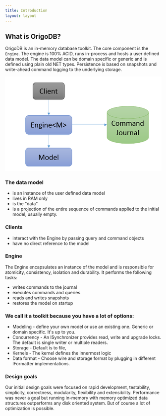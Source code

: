```yaml
---
title: Introduction
layout: layout
---
```


## What is OrigoDB?
OrigoDB is an in-memory database toolkit. The core component is the `Engine`. The engine is 100% ACID,
runs in-process and hosts a user defined data model. The data model can be domain specific or
generic and is defined using plain old NET types. Persistence is based on snapshots and write-ahead
command logging to the underlying storage.

![image](figure1.png)

### The data model
* is an instance of the user defined data model
* lives in RAM only
* is the "data"
* is a projection of the entire sequence of commands applied to the initial model, usually empty.


### Clients 
* interact with the Engine by passing query and command objects
* have no direct reference to the model

### Engine
The Engine encapsulates an instance of the model and is responsible for atomicity, consistency, isolation and durability.
It performs the following tasks:
* writes commands to the journal
* executes commands and queries
* reads and writes snapshots
* restores the model on startup


### We call it a toolkit because you have a lot of options:
* Modeling - define your own model or use an existing one. Generic or domain specific. It's up to you.
* Concurrency - An ISynchronizer provides read, write and upgrade locks. The default is single writer or multiple readers.
* Storage - Default is to file,  
* Kernels - The kernel defines the innermost logic 
* Data format - Choose wire and storage format by plugging in different IFormatter implementations.


### Design goals
Our initial design goals were focused on rapid development, testability, simplicity, correctness,
modularity, flexibility and extensibility. Performance was never a goal but running in-memory with
memory optimized data structures outperforms any disk oriented system. But of course a lot of optimization is possible.

